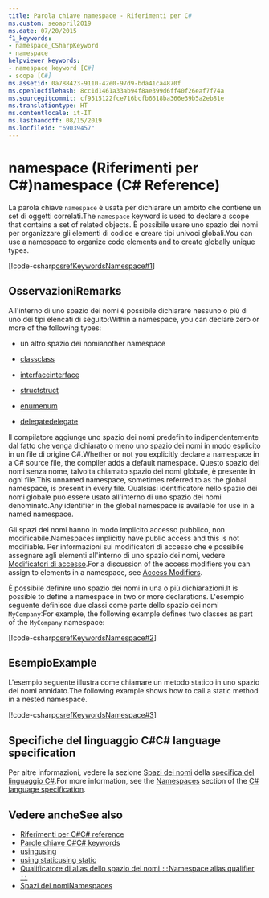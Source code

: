 ```yaml
---
title: Parola chiave namespace - Riferimenti per C#
ms.custom: seoapril2019
ms.date: 07/20/2015
f1_keywords:
- namespace_CSharpKeyword
- namespace
helpviewer_keywords:
- namespace keyword [C#]
- scope [C#]
ms.assetid: 0a788423-9110-42e0-97d9-bda41ca4870f
ms.openlocfilehash: 8cc1d1461a33ab94f8ae399d6ff40f26eaf7f74a
ms.sourcegitcommit: cf9515122fce716bcfb6618ba366e39b5a2eb81e
ms.translationtype: HT
ms.contentlocale: it-IT
ms.lasthandoff: 08/15/2019
ms.locfileid: "69039457"
---
```

# <a name="namespace-c-reference"></a><span data-ttu-id="af4c5-102">namespace (Riferimenti per C#)</span><span class="sxs-lookup"><span data-stu-id="af4c5-102">namespace (C# Reference)</span></span>

<span data-ttu-id="af4c5-103">La parola chiave `namespace` è usata per dichiarare un ambito che contiene un set di oggetti correlati.</span><span class="sxs-lookup"><span data-stu-id="af4c5-103">The `namespace` keyword is used to declare a scope that contains a set of related objects.</span></span> <span data-ttu-id="af4c5-104">È possibile usare uno spazio dei nomi per organizzare gli elementi di codice e creare tipi univoci globali.</span><span class="sxs-lookup"><span data-stu-id="af4c5-104">You can use a namespace to organize code elements and to create globally unique types.</span></span>

[!code-csharp[csrefKeywordsNamespace#1](~/samples/snippets/csharp/VS_Snippets_VBCSharp/csrefKeywordsNamespace/CS/csrefKeywordsNamespace.cs#1)]

## <a name="remarks"></a><span data-ttu-id="af4c5-105">Osservazioni</span><span class="sxs-lookup"><span data-stu-id="af4c5-105">Remarks</span></span>

<span data-ttu-id="af4c5-106">All'interno di uno spazio dei nomi è possibile dichiarare nessuno o più di uno dei tipi elencati di seguito:</span><span class="sxs-lookup"><span data-stu-id="af4c5-106">Within a namespace, you can declare zero or more of the following types:</span></span>

- <span data-ttu-id="af4c5-107">un altro spazio dei nomi</span><span class="sxs-lookup"><span data-stu-id="af4c5-107">another namespace</span></span>

- [<span data-ttu-id="af4c5-108">class</span><span class="sxs-lookup"><span data-stu-id="af4c5-108">class</span></span>](class.md)

- [<span data-ttu-id="af4c5-109">interface</span><span class="sxs-lookup"><span data-stu-id="af4c5-109">interface</span></span>](interface.md)

- [<span data-ttu-id="af4c5-110">struct</span><span class="sxs-lookup"><span data-stu-id="af4c5-110">struct</span></span>](struct.md)

- [<span data-ttu-id="af4c5-111">enum</span><span class="sxs-lookup"><span data-stu-id="af4c5-111">enum</span></span>](enum.md)

- [<span data-ttu-id="af4c5-112">delegate</span><span class="sxs-lookup"><span data-stu-id="af4c5-112">delegate</span></span>](delegate.md)

<span data-ttu-id="af4c5-113">Il compilatore aggiunge uno spazio dei nomi predefinito indipendentemente dal fatto che venga dichiarato o meno uno spazio dei nomi in modo esplicito in un file di origine C#.</span><span class="sxs-lookup"><span data-stu-id="af4c5-113">Whether or not you explicitly declare a namespace in a C# source file, the compiler adds a default namespace.</span></span> <span data-ttu-id="af4c5-114">Questo spazio dei nomi senza nome, talvolta chiamato spazio dei nomi globale, è presente in ogni file.</span><span class="sxs-lookup"><span data-stu-id="af4c5-114">This unnamed namespace, sometimes referred to as the global namespace, is present in every file.</span></span> <span data-ttu-id="af4c5-115">Qualsiasi identificatore nello spazio dei nomi globale può essere usato all'interno di uno spazio dei nomi denominato.</span><span class="sxs-lookup"><span data-stu-id="af4c5-115">Any identifier in the global namespace is available for use in a named namespace.</span></span>

<span data-ttu-id="af4c5-116">Gli spazi dei nomi hanno in modo implicito accesso pubblico, non modificabile.</span><span class="sxs-lookup"><span data-stu-id="af4c5-116">Namespaces implicitly have public access and this is not modifiable.</span></span> <span data-ttu-id="af4c5-117">Per informazioni sui modificatori di accesso che è possibile assegnare agli elementi all'interno di uno spazio dei nomi, vedere [Modificatori di accesso](access-modifiers.md).</span><span class="sxs-lookup"><span data-stu-id="af4c5-117">For a discussion of the access modifiers you can assign to elements in a namespace, see [Access Modifiers](access-modifiers.md).</span></span>

<span data-ttu-id="af4c5-118">È possibile definire uno spazio dei nomi in una o più dichiarazioni.</span><span class="sxs-lookup"><span data-stu-id="af4c5-118">It is possible to define a namespace in two or more declarations.</span></span> <span data-ttu-id="af4c5-119">L'esempio seguente definisce due classi come parte dello spazio dei nomi `MyCompany`:</span><span class="sxs-lookup"><span data-stu-id="af4c5-119">For example, the following example defines two classes as part of the `MyCompany` namespace:</span></span>

[!code-csharp[csrefKeywordsNamespace#2](~/samples/snippets/csharp/VS_Snippets_VBCSharp/csrefKeywordsNamespace/CS/csrefKeywordsNamespace.cs#2)]

## <a name="example"></a><span data-ttu-id="af4c5-120">Esempio</span><span class="sxs-lookup"><span data-stu-id="af4c5-120">Example</span></span>

<span data-ttu-id="af4c5-121">L'esempio seguente illustra come chiamare un metodo statico in uno spazio dei nomi annidato.</span><span class="sxs-lookup"><span data-stu-id="af4c5-121">The following example shows how to call a static method in a nested namespace.</span></span>

[!code-csharp[csrefKeywordsNamespace#3](~/samples/snippets/csharp/VS_Snippets_VBCSharp/csrefKeywordsNamespace/CS/csrefKeywordsNamespace.cs#3)]

## <a name="c-language-specification"></a><span data-ttu-id="af4c5-122">Specifiche del linguaggio C#</span><span class="sxs-lookup"><span data-stu-id="af4c5-122">C# language specification</span></span>

<span data-ttu-id="af4c5-123">Per altre informazioni, vedere la sezione [Spazi dei nomi](~/_csharplang/spec/namespaces.md) della [specifica del linguaggio C#](~/_csharplang/spec/introduction.md).</span><span class="sxs-lookup"><span data-stu-id="af4c5-123">For more information, see the [Namespaces](~/_csharplang/spec/namespaces.md) section of the [C# language specification](~/_csharplang/spec/introduction.md).</span></span>

## <a name="see-also"></a><span data-ttu-id="af4c5-124">Vedere anche</span><span class="sxs-lookup"><span data-stu-id="af4c5-124">See also</span></span>

- [<span data-ttu-id="af4c5-125">Riferimenti per C#</span><span class="sxs-lookup"><span data-stu-id="af4c5-125">C# reference</span></span>](../index.md)
- [<span data-ttu-id="af4c5-126">Parole chiave C#</span><span class="sxs-lookup"><span data-stu-id="af4c5-126">C# keywords</span></span>](index.md)
- [<span data-ttu-id="af4c5-127">using</span><span class="sxs-lookup"><span data-stu-id="af4c5-127">using</span></span>](using-directive.md)
- [<span data-ttu-id="af4c5-128">using static</span><span class="sxs-lookup"><span data-stu-id="af4c5-128">using static</span></span>](using-static.md)
- [<span data-ttu-id="af4c5-129">Qualificatore di alias dello spazio dei nomi `::`</span><span class="sxs-lookup"><span data-stu-id="af4c5-129">Namespace alias qualifier `::`</span></span>](../operators/namespace-alias-qualifier.md)
- [<span data-ttu-id="af4c5-130">Spazi dei nomi</span><span class="sxs-lookup"><span data-stu-id="af4c5-130">Namespaces</span></span>](../../programming-guide/namespaces/index.md)
